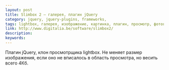```yaml
---
layout: post
title: Slimbox 2 — галерея, плагин jQuery
category: jquery, jquery-plugins, frameworks, 
tags: lightbox, галерея, изображение, картинка, плагин, просмотр, фотография, 
link: http://www.digitalia.be/software/slimbox2/
description: 
keywords: 
---
```


<p>Плагин jQuery, клон просмотрщика lightbox. Не меняет размер изображения, если оно не вписалось в область просмотра, но весить всего 4Кб.</p>
